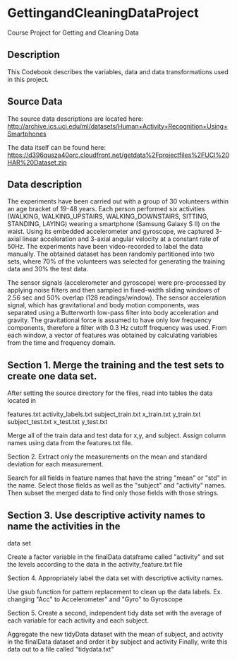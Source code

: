 # GettingandCleaningDataProject
Course Project for Getting and Cleaning Data

## Description
This Codebook describes the variables, data and data transformations
used in this project.

## Source Data
The source data descriptions are located here:
http://archive.ics.uci.edu/ml/datasets/Human+Activity+Recognition+Using+Smartphones 

The data itself can be found here:
https://d396qusza40orc.cloudfront.net/getdata%2Fprojectfiles%2FUCI%20HAR%20Dataset.zip


## Data description

The experiments have been carried out with a group of 30 volunteers
within an age bracket of 19-48 years. Each person performed six
activities (WALKING, WALKING_UPSTAIRS, WALKING_DOWNSTAIRS, SITTING,
STANDING, LAYING) wearing a smartphone (Samsung Galaxy S II) on the
waist. Using its embedded accelerometer and gyroscope, we captured
3-axial linear acceleration and 3-axial angular velocity at a constant
rate of 50Hz. The experiments have been video-recorded to label the data
manually. The obtained dataset has been randomly partitioned into two
sets, where 70% of the volunteers was selected for generating the
training data and 30% the test data.

The sensor signals (accelerometer and gyroscope) were pre-processed by
applying noise filters and then sampled in fixed-width sliding windows
of 2.56 sec and 50% overlap (128 readings/window). The sensor
acceleration signal, which has gravitational and body motion components,
was separated using a Butterworth low-pass filter into body acceleration
and gravity. The gravitational force is assumed to have only low
frequency components, therefore a filter with 0.3 Hz cutoff frequency
was used. From each window, a vector of features was obtained by
calculating variables from the time and frequency domain.

## Section 1. Merge the training and the test sets to create one data set.

After setting the source directory for the files, read into tables the
data located in

features.txt
activity_labels.txt
subject_train.txt
x_train.txt
y_train.txt
subject_test.txt
x_test.txt
y_test.txt

Merge all of the train data and test data for x,y, and subject.
Assign column names using data from the features.txt file.

Section 2. Extract only the measurements on the mean and standard
deviation for each measurement.

Search for all fields in feature names that have the string "mean" or
"std" in the name. Select those fields as well as the "subject" and 
"activity" names.  Then subset the merged data to find only those
fields with those strings.


## Section 3. Use descriptive activity names to name the activities in the
data set

Create a factor variable in the finalData dataframe called "activity"
and set the levels according to the data in the activity_feature.txt
file
 
Section 4. Appropriately label the data set with descriptive activity
names.

Use gsub function for pattern replacement to clean up the data labels.
Ex. changing "Acc" to Accelerometer" and "Gyro" to Gyroscope

Section 5. Create a second, independent tidy data set with the average
of each variable for each activity and each subject.

Aggregate the new tidyData dataset with  the mean of subject, and activity 
in the finalData dataset and order it by subject and activity
Finally, write this data out to a file called "tidydata.txt"

